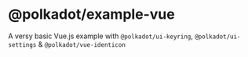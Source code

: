 # @polkadot/example-vue

A versy basic Vue.js example with `@polkadot/ui-keyring`, `@polkadot/ui-settings` & `@polkadot/vue-identicon`

